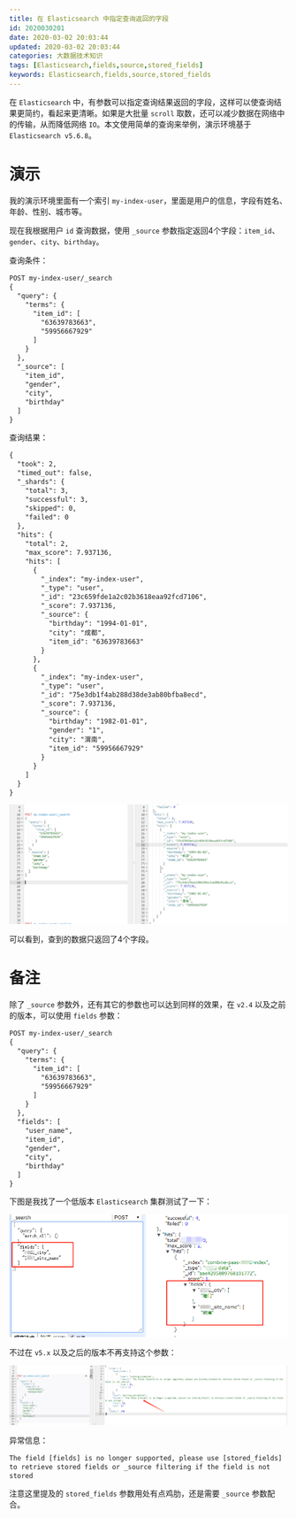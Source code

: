 ```yaml
---
title: 在 Elasticsearch 中指定查询返回的字段
id: 2020030201
date: 2020-03-02 20:03:44
updated: 2020-03-02 20:03:44
categories: 大数据技术知识
tags: [Elasticsearch,fields,source,stored_fields]
keywords: Elasticsearch,fields,source,stored_fields
---
```



在 `Elasticsearch` 中，有参数可以指定查询结果返回的字段，这样可以使查询结果更简约，看起来更清晰。如果是大批量 `scroll` 取数，还可以减少数据在网络中的传输，从而降低网络 `IO`。本文使用简单的查询来举例，演示环境基于 `Elasticsearch v5.6.8`。


<!-- more -->


# 演示


我的演示环境里面有一个索引 `my-index-user`，里面是用户的信息，字段有姓名、年龄、性别、城市等。

现在我根据用户 `id` 查询数据，使用 `_source` 参数指定返回4个字段：`item_id`、`gender`、`city`、`birthday`。

查询条件：

```
POST my-index-user/_search
{
  "query": {
    "terms": {
      "item_id": [
        "63639783663",
        "59956667929"
      ]
    }
  },
  "_source": [
    "item_id",
    "gender",
    "city",
    "birthday"
  ]
}
```

查询结果：

```
{
  "took": 2,
  "timed_out": false,
  "_shards": {
    "total": 3,
    "successful": 3,
    "skipped": 0,
    "failed": 0
  },
  "hits": {
    "total": 2,
    "max_score": 7.937136,
    "hits": [
      {
        "_index": "my-index-user",
        "_type": "user",
        "_id": "23c659fde1a2c02b3618eaa92fcd7106",
        "_score": 7.937136,
        "_source": {
          "birthday": "1994-01-01",
          "city": "成都",
          "item_id": "63639783663"
        }
      },
      {
        "_index": "my-index-user",
        "_type": "user",
        "_id": "75e3db1f4ab288d38de3ab80bfba8ecd",
        "_score": 7.937136,
        "_source": {
          "birthday": "1982-01-01",
          "gender": "1",
          "city": "渭南",
          "item_id": "59956667929"
        }
      }
    ]
  }
}
```

![查询结果指定字段](https://raw.githubusercontent.com/iplaypi/img-playpi/master/img/2020/20200302205417.png "查询结果指定字段")

可以看到，查到的数据只返回了4个字段。


# 备注


除了 `_source` 参数外，还有其它的参数也可以达到同样的效果，在 `v2.4` 以及之前的版本，可以使用 `fields` 参数：

```
POST my-index-user/_search
{
  "query": {
    "terms": {
      "item_id": [
        "63639783663",
        "59956667929"
      ]
    }
  },
  "fields": [
    "user_name",
    "item_id",
    "gender",
    "city",
    "birthday"
  ]
}
```

下图是我找了一个低版本 `Elasticsearch` 集群测试了一下：

![fields 参数过滤字段](https://raw.githubusercontent.com/iplaypi/img-playpi/master/img/2020/20200302205758.png "fields 参数过滤字段")

不过在 `v5.x` 以及之后的版本不再支持这个参数：

![不支持 fields 参数](https://raw.githubusercontent.com/iplaypi/img-playpi/master/img/2020/20200302205500.png "不支持 fields 参数")

异常信息：

```
The field [fields] is no longer supported, please use [stored_fields] to retrieve stored fields or _source filtering if the field is not stored
```

注意这里提及的 `stored_fields` 参数用处有点鸡肋，还是需要 `_source` 参数配合。

